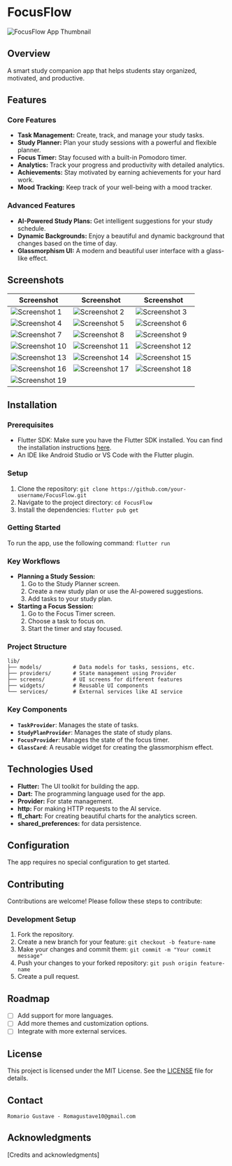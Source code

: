 # FocusFlow

![FocusFlow App Thumbnail](Screenshots/FF.png)

## Overview
A smart study companion app that helps students stay organized, motivated, and productive.


## Features

### Core Features
-   **Task Management:** Create, track, and manage your study tasks.
-   **Study Planner:** Plan your study sessions with a powerful and flexible planner.
-   **Focus Timer:** Stay focused with a built-in Pomodoro timer.
-   **Analytics:** Track your progress and productivity with detailed analytics.
-   **Achievements:** Stay motivated by earning achievements for your hard work.
-   **Mood Tracking:** Keep track of your well-being with a mood tracker.

### Advanced Features
-   **AI-Powered Study Plans:** Get intelligent suggestions for your study schedule.
-   **Dynamic Backgrounds:** Enjoy a beautiful and dynamic background that changes based on the time of day.
-   **Glassmorphism UI:** A modern and beautiful user interface with a glass-like effect.

## Screenshots

| Screenshot                                       | Screenshot                                       | Screenshot                                       |
| ------------------------------------------------ | ------------------------------------------------ | ------------------------------------------------ |
| ![Screenshot 1](Screenshots/1.png)  | ![Screenshot 2](Screenshots/2.png)  | ![Screenshot 3](Screenshots/3.png)  |
| ![Screenshot 4](Screenshots/4.png)  | ![Screenshot 5](Screenshots/5.png)  | ![Screenshot 6](Screenshots/6.png)  |
| ![Screenshot 7](Screenshots/7.png)  | ![Screenshot 8](Screenshots/8.png)  | ![Screenshot 9](Screenshots/9.png)  |
| ![Screenshot 10](Screenshots/10.png) | ![Screenshot 11](Screenshots/11.png) | ![Screenshot 12](Screenshots/12.png) |
| ![Screenshot 13](Screenshots/13.png) | ![Screenshot 14](Screenshots/14.png) | ![Screenshot 15](Screenshots/15.png) |
| ![Screenshot 16](Screenshots/16.png) | ![Screenshot 17](Screenshots/17.png) | ![Screenshot 18](Screenshots/18.png) |
| ![Screenshot 19](Screenshots/19.png) |

## Installation

### Prerequisites
-   Flutter SDK: Make sure you have the Flutter SDK installed. You can find the installation instructions [here](https://flutter.dev/docs/get-started/install).
-   An IDE like Android Studio or VS Code with the Flutter plugin.

### Setup
1.  Clone the repository: `git clone https://github.com/your-username/FocusFlow.git`
2.  Navigate to the project directory: `cd FocusFlow`
3.  Install the dependencies: `flutter pub get`


### Getting Started
To run the app, use the following command:
`flutter run`

### Key Workflows
-   **Planning a Study Session:**
    1.  Go to the Study Planner screen.
    2.  Create a new study plan or use the AI-powered suggestions.
    3.  Add tasks to your study plan.
-   **Starting a Focus Session:**
    1.  Go to the Focus Timer screen.
    2.  Choose a task to focus on.
    3.  Start the timer and stay focused.


### Project Structure
```
lib/
├── models/          # Data models for tasks, sessions, etc.
├── providers/       # State management using Provider
├── screens/         # UI screens for different features
├── widgets/         # Reusable UI components
└── services/        # External services like AI service
```

### Key Components
-   **`TaskProvider`**: Manages the state of tasks.
-   **`StudyPlanProvider`**: Manages the state of study plans.
-   **`FocusProvider`**: Manages the state of the focus timer.
-   **`GlassCard`**: A reusable widget for creating the glassmorphism effect.

## Technologies Used
-   **Flutter:** The UI toolkit for building the app.
-   **Dart:** The programming language used for the app.
-   **Provider:** For state management.
-   **http:** For making HTTP requests to the AI service.
-   **fl_chart:** For creating beautiful charts for the analytics screen.
-   **shared_preferences:** for data persistence.

## Configuration
The app requires no special configuration to get started.

## Contributing
Contributions are welcome! Please follow these steps to contribute:

### Development Setup
1.  Fork the repository.
2.  Create a new branch for your feature: `git checkout -b feature-name`
3.  Make your changes and commit them: `git commit -m "Your commit message"`
4.  Push your changes to your forked repository: `git push origin feature-name`
5.  Create a pull request.


## Roadmap
-   [ ] Add support for more languages.
-   [ ] Add more themes and customization options.
-   [ ] Integrate with more external services.

## License
This project is licensed under the MIT License. See the [LICENSE](LICENSE) file for details.

## Contact
    Romario Gustave - Romagustave10@gmail.com

## Acknowledgments
[Credits and acknowledgments]
